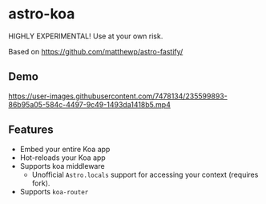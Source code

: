 # astro-koa
HIGHLY EXPERIMENTAL! Use at your own risk.

Based on https://github.com/matthewp/astro-fastify/

## Demo

https://user-images.githubusercontent.com/7478134/235599893-86b95a05-584c-4497-9c49-1493da1418b5.mp4

## Features
- Embed your entire Koa app
- Hot-reloads your Koa app
- Supports koa middleware
  - Unofficial `Astro.locals` support for accessing your context (requires fork).
- Supports `koa-router`
